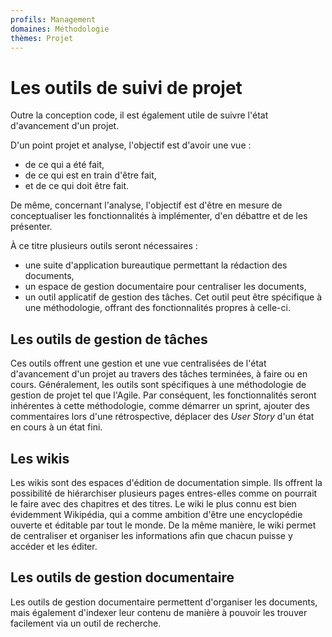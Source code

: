 ```yaml
---
profils: Management
domaines: Méthodologie
thèmes: Projet
---
```

# Les outils de suivi de projet

Outre la conception code, il est également utile de suivre l'état d'avancement d'un projet. 

D'un point projet et analyse, l'objectif est d'avoir une vue :
- de ce qui a été fait, 
- de ce qui est en train d'être fait,
- et de ce qui doit être fait. 

De même, concernant l'analyse, l'objectif est d'être en mesure de conceptualiser les fonctionnalités à implémenter, d'en débattre et de les présenter.

À ce titre plusieurs outils seront nécessaires :
- une suite d'application bureautique permettant la rédaction des documents,
- un espace de gestion documentaire pour centraliser les documents,
- un outil applicatif de gestion des tâches. Cet outil peut être spécifique à une méthodologie, offrant des fonctionnalités propres à celle-ci.

## Les outils de gestion de tâches

Ces outils offrent une gestion et une vue centralisées de l'état d'avancement d'un projet au travers des tâches terminées, à faire ou en cours. Généralement, les outils sont spécifiques à une méthodologie de gestion de projet tel que l'Agile. Par conséquent, les fonctionnalités seront inhérentes à cette méthodologie, comme démarrer un sprint, ajouter des commentaires lors d'une rétrospective, déplacer des _User Story_ d'un état en cours à un état fini.

## Les wikis

Les wikis sont des espaces d'édition de documentation simple. Ils offrent la possibilité de hiérarchiser plusieurs pages entres-elles comme on pourrait le faire avec des chapitres et des titres. Le wiki le plus connu est bien évidemment Wikipédia, qui a comme ambition d'être une encyclopédie ouverte et éditable par tout le monde. De la même manière, le wiki permet de centraliser et organiser les informations afin que chacun puisse y accéder et les éditer.

## Les outils de gestion documentaire

Les outils de gestion documentaire permettent d'organiser les documents, mais également d'indexer leur contenu de manière à pouvoir les trouver facilement via un outil de recherche.
